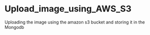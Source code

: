 # Upload_image_using_AWS_S3
Uploading the image using the amazon s3 bucket and storing it in the Mongodb
